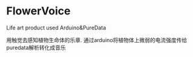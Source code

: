 # FlowerVoice
Life art product  used Arduino&amp;PureData


用触觉去感知植物生命体的乐章.
通过arduino将植物体上微弱的电流强度传给puredata解析转化成音乐
